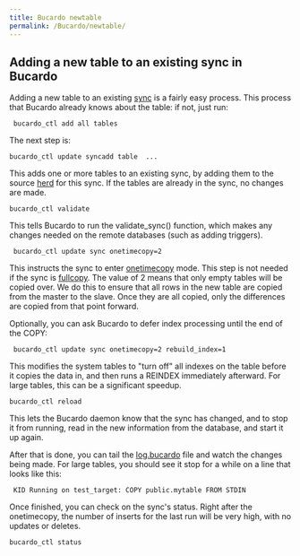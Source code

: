 ```yaml
---
title: Bucardo newtable
permalink: /Bucardo/newtable/
---
```


Adding a new table to an existing sync in Bucardo
-------------------------------------------------

Adding a new table to an existing [sync](/sync "wikilink") is a fairly easy process. This process that Bucardo already knows about the table: if not, just run:

` bucardo_ctl add all tables`

The next step is:

` bucardo_ctl update sync `<syncname>` add table `<tab1>` `<tab2>` ...`

This adds one or more tables to an existing sync, by adding them to the source [herd](/herd "wikilink") for this sync. If the tables are already in the sync, no changes are made.

` bucardo_ctl validate `<syncname>

This tells Bucardo to run the validate_sync() function, which makes any changes needed on the remote databases (such as adding triggers).

` bucardo_ctl update sync onetimecopy=2`

This instructs the sync to enter [onetimecopy](/onetimecopy "wikilink") mode. This step is not needed if the sync is [fullcopy](/fullcopy "wikilink"). The value of 2 means that only empty tables will be copied over. We do this to ensure that all rows in the new table are copied from the master to the slave. Once they are all copied, only the differences are copied from that point forward.

Optionally, you can ask Bucardo to defer index processing until the end of the COPY:

` bucardo_ctl update sync onetimecopy=2 rebuild_index=1`

This modifies the system tables to "turn off" all indexes on the table before it copies the data in, and then runs a REINDEX immediately afterward. For large tables, this can be a significant speedup.

` bucardo_ctl reload `<syncname>

This lets the Bucardo daemon know that the sync has changed, and to stop it from running, read in the new information from the database, and start it up again.

After that is done, you can tail the [log.bucardo](/log.bucardo "wikilink") file and watch the changes being made. For large tables, you should see it stop for a while on a line that looks like this:

` KID Running on test_target: COPY public.mytable FROM STDIN`

Once finished, you can check on the sync's status. Right after the onetimecopy, the number of inserts for the last run will be very high, with no updates or deletes.

` bucardo_ctl status `<syncname>

